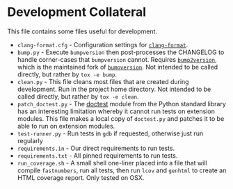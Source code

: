 # Development Collateral

This file contains some files useful for development.

- `clang-format.cfg` - Configuration settings for
  [`clang-format`](https://clang.llvm.org/docs/ClangFormat.html).
- `bump.py` - Execute `bumpversion` then post-processes the CHANGELOG to handle corner-cases
  that `bumpversion` cannot. Requires [`bump2version`](https://github.com/c4urself/bump2version),
  which is the maintained fork of [`bumpversion`](https://github.com/peritus/bumpversion).
  Not intended to be called directly, but rather by `tox -e bump`.
- `clean.py` - This file cleans most files that are created during development.
  Run in the project home directory.
  Not intended to be called directly, but rather by `tox -e clean`.
- `patch_doctest.py` -
  The [doctest](https://docs.python.org/3/library/doctest.html) module
  from the Python standard library has an interesting limitation
  whereby it cannot run tests on extension modules. This file
  makes a local copy of `doctest.py` and patches it to be able to run
  on extension modules.
- `test-runner.py` - Run tests in `gdb` if requested, otherwise just run regularly
- `requirements.in` - Our direct requirements to run tests.
- `requirements.txt` - All pinned requirements to run tests.
- `run_coverage.sh` - A small shell one-liner placed into a file that
  will compile `fastnumbers`, run all tests, then run `lcov` and
  `genhtml` to create an HTML coverage report. Only tested on OSX.
